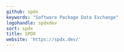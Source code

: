 ```yaml
---
github: spdx
keywords: "Software Package Data Exchange"
logohandle: spdxdev
sort: spdx
title: SPDX
website: 'https://spdx.dev/'
---
```

